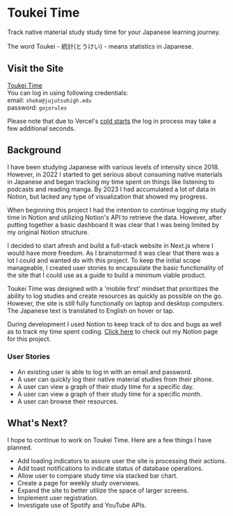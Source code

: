 # Toukei Time
Track native material study study time for your Japanese learning journey.

The word Toukei - 統計(とうけい) - means statistics in Japanese.

## Visit the Site

[Toukei Time](https://toukei-time.vercel.app/)  
You can log in using following credentials:  
email: `shoko@jujutsuhigh.edu`  
password: `gojorules`

Please note that due to Vercel's [cold starts](https://vercel.com/docs/storage/vercel-postgres/limits#vercel-postgres-cold-starts) the log in process may take a few additional seconds. 

## Background

I have been studying Japanese with various levels of intensity since 2018. However, in 2022 I started to get serious about consuming native materials in Japanese and began tracking my time spent on things like listening to podcasts and reading manga. By 2023 I had accumulated a lot of data in Notion, but lacked any type of visualization that showed my progress.

When beginning this project I had the intention to continue logging my study time in Notion and utilizing Notion's API to retrieve the data. However, after putting together a basic dashboard it was clear that I was being limited by my original Notion structure.

I decided to start afresh and build a full-stack website in Next.js where I would have more freedom.  As I brainstormed it was clear that there was a lot I could and wanted do with this project. To keep the initial scope manageable, I created user stories to encapsulate the basic functionality of the site that I could use as a guide to build a minimum viable product. 

Toukei Time was designed with a 'mobile first' mindset that prioritizes the ability to log studies and create resources as quickly as possible on the go. However, the site is still fully functionally on laptop and desktop computers. The Japanese text is translated to English on hover or tap.

During development I used Notion to keep track of to dos and bugs as well as to track my time spent coding. [Click here](https://dalyn-lambert.notion.site/c692a8b383f0480f92000aacd37b977a) to check out my Notion page for this project.

### User Stories

- An existing user is able to log in with an email and password.
- A user can quickly log their native material studies from their phone.
- A user can view a graph of their study time for a specific day.
- A user can view a graph of their study time for a specific month.
- A user can browse their resources.

## What's Next?

I hope to continue to work on Toukei Time. Here are a few things I have planned.
- Add loading indicators to assure user the site is processing their actions.
- Add toast notifications to indicate status of database operations.
- Allow user to compare study time via stacked bar chart.
- Create a page for weekly study overviews.
- Expand the site to better utilize the space of larger screens.
- Implement user registration.
- Investigate use of Spotify and YouTube APIs.
